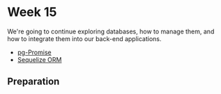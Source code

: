 # Week 15

We're going to continue exploring databases, how to manage them, and how to integrate them into our back-end applications.

- [pg-Promise](https://learn.digitalcrafts.com/flex/lessons/databases/pg-promise/)
- [Sequelize ORM](https://learn.digitalcrafts.com/flex/lessons/databases/sequelize-orm/)

## Preparation

